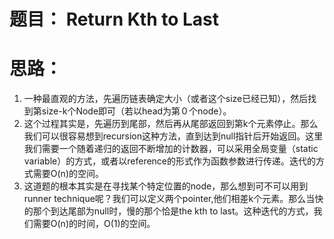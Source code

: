# 题目： Return Kth to Last

# 思路：
1. 一种最直观的方法，先遍历链表确定大小（或者这个size已经已知），然后找到第size-k个Node即可（若以head为第０个node）。
2. 这个过程其实是，先遍历到尾部，然后再从尾部返回到第k个元素停止。那么我们可以很容易想到recursion这种方法，直到达到null指针后开始返回。这里我们需要一个随着递归的返回不断增加的计数器，可以采用全局变量（static variable）的方式，或者以reference的形式作为函数参数进行传递。迭代的方式需要O(n)的空间。
3. 这道题的根本其实是在寻找某个特定位置的node，那么想到可不可以用到runner technique呢？我们可以定义两个pointer,他们相差k个元素。那么当快的那个到达尾部为null时，慢的那个恰是the kth to last。这种迭代的方式，我们需要O(n)的时间，O(1)的空间。
